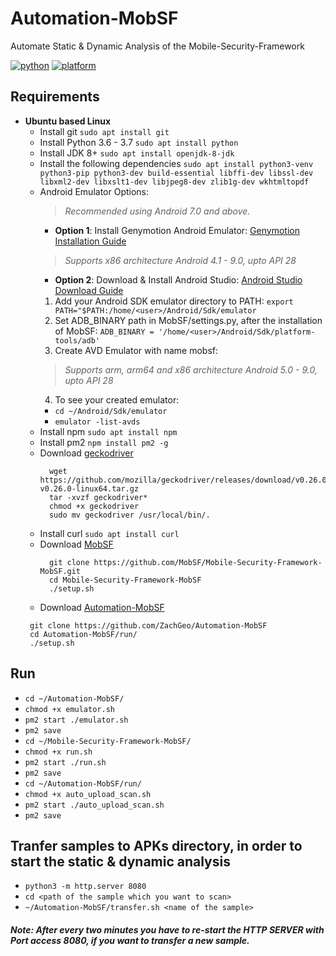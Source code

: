 # Automation-MobSF
Automate Static &amp; Dynamic Analysis of the Mobile-Security-Framework

[![python](https://img.shields.io/badge/python-3.6-blue.svg)](https://www.python.org/downloads/)
[![platform](https://img.shields.io/badge/platform-linux-green.svg)](https://github.com/ZachGeo/Automation-MobSF)

## Requirements

- **Ubuntu based Linux**
  * Install git `sudo apt install git`
  * Install Python 3.6 - 3.7 `sudo apt install python`
  * Install JDK 8+ `sudo apt install openjdk-8-jdk`
  * Install the following dependencies `sudo apt install python3-venv python3-pip python3-dev build-essential libffi-dev libssl-dev libxml2-dev libxslt1-dev libjpeg8-dev zlib1g-dev wkhtmltopdf
`
  * Android Emulator Options:  
    >*Recommended using Android 7.0 and above.*
    *  **Option 1**: Install Genymotion Android Emulator: [Genymotion Installation Guide](https://linuxhint.com/install_genymotion_android_emuator_ubuntu/)
     >*Supports x86 architecture Android 4.1 - 9.0, upto API 28*
    * **Option 2**: Download & Install Android Studio: [Android Studio Download Guide](https://linuxize.com/post/how-to-install-android-studio-on-ubuntu-18-04/)
     1. Add your Android SDK emulator directory to PATH: `export PATH="$PATH:/home/<user>/Android/Sdk/emulator`
     2. Set ADB_BINARY path in MobSF/settings.py, after the installation of MobSF: `ADB_BINARY = '/home/<user>/Android/Sdk/platform-tools/adb'`
     3. Create AVD Emulator with name mobsf: 
      >*Supports arm, arm64 and x86 architecture Android 5.0 - 9.0, upto API 28*
     4. To see your created emulator:
       * `cd ~/Android/Sdk/emulator`
       * `emulator -list-avds`
  * Install npm `sudo apt install npm`
  * Install pm2 `npm install pm2 -g`
  * Download [geckodriver](https://github.com/mozilla/geckodriver)
    ```
      wget https://github.com/mozilla/geckodriver/releases/download/v0.26.0/geckodriver-v0.26.0-linux64.tar.gz
      tar -xvzf geckodriver*
      chmod +x geckodriver
      sudo mv geckodriver /usr/local/bin/.
    ```
  * Install curl `sudo apt install curl`    
  * Download [MobSF](https://github.com/MobSF/Mobile-Security-Framework-MobSF)
    ```
      git clone https://github.com/MobSF/Mobile-Security-Framework-MobSF.git 
      cd Mobile-Security-Framework-MobSF
      ./setup.sh
     ```    
   * Download [Automation-MobSF](https://github.com/ZachGeo/Automation-MobSF)
    ```
     git clone https://github.com/ZachGeo/Automation-MobSF
     cd Automation-MobSF/run/
     ./setup.sh
    ```
## Run
- `cd ~/Automation-MobSF/`
- `chmod +x emulator.sh`
- `pm2 start ./emulator.sh`
- `pm2 save`
- `cd ~/Mobile-Security-Framework-MobSF/`
- `chmod +x run.sh`
- `pm2 start ./run.sh`
- `pm2 save`
- `cd ~/Automation-MobSF/run/`
- `chmod +x auto_upload_scan.sh`
- `pm2 start ./auto_upload_scan.sh`
- `pm2 save`

## Tranfer samples to APKs directory, in order to start the static & dynamic analysis
- `python3 -m http.server 8080`
- `cd <path of the sample which you want to scan>`
- `~/Automation-MobSF/transfer.sh <name of the sample>`
##### Note: After every two minutes you have to re-start the HTTP SERVER with Port access 8080,  if you want to transfer a new sample.
